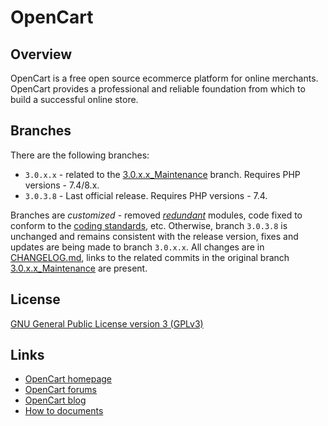 # OpenCart

## Overview
OpenCart is a free open source ecommerce platform for online merchants. OpenCart provides a professional and reliable foundation from which to build a successful online store.

## Branches
There are the following branches:
- `3.0.x.x` - related to the [3.0.x.x_Maintenance](https://github.com/opencart/opencart/tree/3.0.x.x_Maintenance) branch. Requires PHP versions - 7.4/8.x.
- `3.0.3.8` - Last official release. Requires PHP versions - 7.4.

Branches are *customized* - removed [*redundant*](deleted.txt) modules, code fixed to conform to the [coding standards](https://github.com/opencart/opencart/wiki/Coding-standards), etc. Otherwise, branch `3.0.3.8` is unchanged and remains consistent with the release version, fixes and updates are being made to branch `3.0.x.x`. All changes are in [CHANGELOG.md](https://github.com/ocmod-space/opencart3-ce/blob/3.0.x.x/CHANGELOG.md), links to the related commits in the original branch [3.0.x.x_Maintenance](https://github.com/opencart/opencart/tree/3.0.x.x_Maintenance) are present.

## License
[GNU General Public License version 3 (GPLv3)](https://github.com/ocmod-space/opencart3-ce/blob/main/LICENSE.md)

## Links
- [OpenCart homepage](http://www.opencart.com/)
- [OpenCart forums](http://forum.opencart.com/)
- [OpenCart blog](http://www.opencart.com/index.php?route=feature/blog)
- [How to documents](http://docs.opencart.com/)
